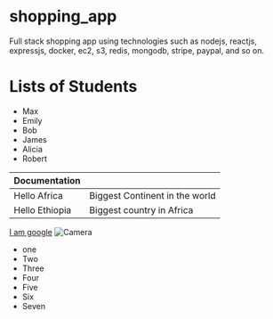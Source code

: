 # shopping_app
Full stack shopping app using technologies such as nodejs, reactjs, expressjs, docker, ec2, s3, redis, mongodb, stripe, paypal, and so on.

# Lists of Students
- Max
- Emily
- Bob
- James
- Alicia
- Robert

| Documentation   |                                 |
|-----------------|---------------------------------|
| Hello Africa    | Biggest Continent in the world  |
| Hello Ethiopia  | Biggest country in Africa    |

[I am google](https://google.com)
![Camera](https://www.bhphotovideo.com/images/images100x100/canon_eos_r3_mirrorless_digital_1634981.jpg)

* one
* Two
* Three
* Four
* Five
* Six
* Seven

